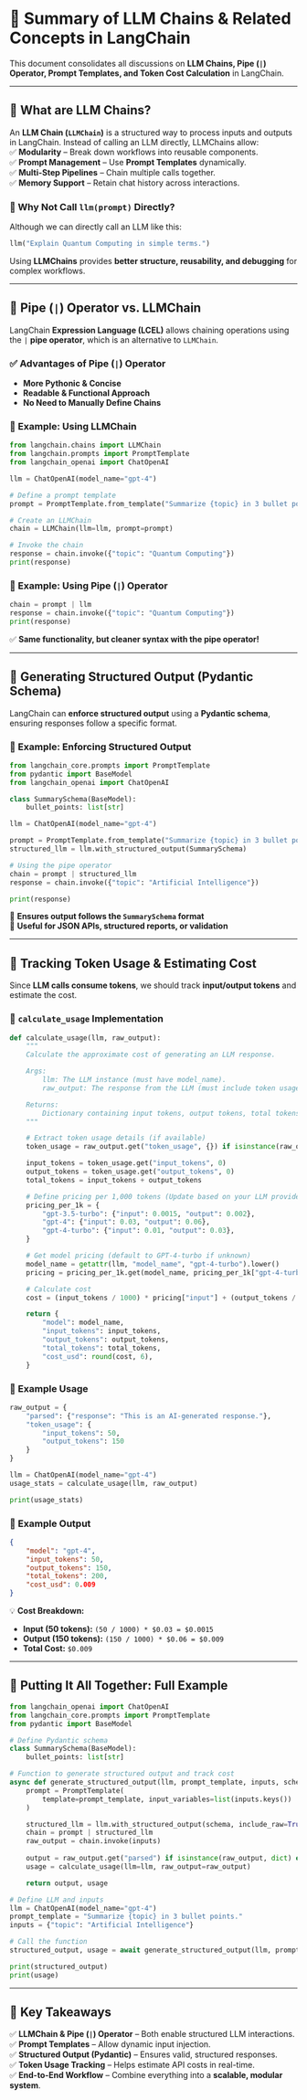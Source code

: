 # **📌 Summary of LLM Chains & Related Concepts in LangChain**  

This document consolidates all discussions on **LLM Chains, Pipe (`|`) Operator, Prompt Templates, and Token Cost Calculation** in LangChain.  

---

## **🔹 What are LLM Chains?**  
An **LLM Chain (`LLMChain`)** is a structured way to process inputs and outputs in LangChain. Instead of calling an LLM directly, LLMChains allow:  
✅ **Modularity** – Break down workflows into reusable components.  
✅ **Prompt Management** – Use **Prompt Templates** dynamically.  
✅ **Multi-Step Pipelines** – Chain multiple calls together.  
✅ **Memory Support** – Retain chat history across interactions.  

### **🔹 Why Not Call `llm(prompt)` Directly?**  
Although we can directly call an LLM like this:  
```python
llm("Explain Quantum Computing in simple terms.")
```
Using **LLMChains** provides **better structure, reusability, and debugging** for complex workflows.  

---

## **🔹 Pipe (`|`) Operator vs. LLMChain**  
LangChain **Expression Language (LCEL)** allows chaining operations using the `|` **pipe operator**, which is an alternative to `LLMChain`.

### ✅ **Advantages of Pipe (`|`) Operator**  
- **More Pythonic & Concise**  
- **Readable & Functional Approach**  
- **No Need to Manually Define Chains**  

### **🔹 Example: Using LLMChain**
```python
from langchain.chains import LLMChain
from langchain.prompts import PromptTemplate
from langchain_openai import ChatOpenAI

llm = ChatOpenAI(model_name="gpt-4")

# Define a prompt template
prompt = PromptTemplate.from_template("Summarize {topic} in 3 bullet points.")

# Create an LLMChain
chain = LLMChain(llm=llm, prompt=prompt)

# Invoke the chain
response = chain.invoke({"topic": "Quantum Computing"})
print(response)
```

### **🔹 Example: Using Pipe (`|`) Operator**
```python
chain = prompt | llm
response = chain.invoke({"topic": "Quantum Computing"})
print(response)
```
✅ **Same functionality, but cleaner syntax with the pipe operator!**  

---

## **🔹 Generating Structured Output (Pydantic Schema)**
LangChain can **enforce structured output** using a **Pydantic schema**, ensuring responses follow a specific format.

### **🔹 Example: Enforcing Structured Output**
```python
from langchain_core.prompts import PromptTemplate
from pydantic import BaseModel
from langchain_openai import ChatOpenAI

class SummarySchema(BaseModel):
    bullet_points: list[str]

llm = ChatOpenAI(model_name="gpt-4")

prompt = PromptTemplate.from_template("Summarize {topic} in 3 bullet points.")
structured_llm = llm.with_structured_output(SummarySchema)

# Using the pipe operator
chain = prompt | structured_llm
response = chain.invoke({"topic": "Artificial Intelligence"})

print(response)
```
🔹 **Ensures output follows the `SummarySchema` format**  
🔹 **Useful for JSON APIs, structured reports, or validation**  

---

## **🔹 Tracking Token Usage & Estimating Cost**
Since **LLM calls consume tokens**, we should track **input/output tokens** and estimate the cost.

### **🔹 `calculate_usage` Implementation**
```python
def calculate_usage(llm, raw_output):
    """
    Calculate the approximate cost of generating an LLM response.

    Args:
        llm: The LLM instance (must have model_name).
        raw_output: The response from the LLM (must include token usage).

    Returns:
        Dictionary containing input tokens, output tokens, total tokens, and cost in USD.
    """

    # Extract token usage details (if available)
    token_usage = raw_output.get("token_usage", {}) if isinstance(raw_output, dict) else {}

    input_tokens = token_usage.get("input_tokens", 0)
    output_tokens = token_usage.get("output_tokens", 0)
    total_tokens = input_tokens + output_tokens

    # Define pricing per 1,000 tokens (Update based on your LLM provider)
    pricing_per_1k = {
        "gpt-3.5-turbo": {"input": 0.0015, "output": 0.002},
        "gpt-4": {"input": 0.03, "output": 0.06},
        "gpt-4-turbo": {"input": 0.01, "output": 0.03},
    }

    # Get model pricing (default to GPT-4-turbo if unknown)
    model_name = getattr(llm, "model_name", "gpt-4-turbo").lower()
    pricing = pricing_per_1k.get(model_name, pricing_per_1k["gpt-4-turbo"])

    # Calculate cost
    cost = (input_tokens / 1000) * pricing["input"] + (output_tokens / 1000) * pricing["output"]

    return {
        "model": model_name,
        "input_tokens": input_tokens,
        "output_tokens": output_tokens,
        "total_tokens": total_tokens,
        "cost_usd": round(cost, 6),
    }
```

### **🔹 Example Usage**
```python
raw_output = {
    "parsed": {"response": "This is an AI-generated response."},
    "token_usage": {
        "input_tokens": 50,
        "output_tokens": 150
    }
}

llm = ChatOpenAI(model_name="gpt-4")
usage_stats = calculate_usage(llm, raw_output)

print(usage_stats)
```

### **🔹 Example Output**
```json
{
    "model": "gpt-4",
    "input_tokens": 50,
    "output_tokens": 150,
    "total_tokens": 200,
    "cost_usd": 0.009
}
```
💡 **Cost Breakdown:**  
- **Input (50 tokens):** `(50 / 1000) * $0.03 = $0.0015`  
- **Output (150 tokens):** `(150 / 1000) * $0.06 = $0.009`  
- **Total Cost:** `$0.009`  

---

## **🔹 Putting It All Together: Full Example**
```python
from langchain_openai import ChatOpenAI
from langchain_core.prompts import PromptTemplate
from pydantic import BaseModel

# Define Pydantic schema
class SummarySchema(BaseModel):
    bullet_points: list[str]

# Function to generate structured output and track cost
async def generate_structured_output(llm, prompt_template, inputs, schema):
    prompt = PromptTemplate(
        template=prompt_template, input_variables=list(inputs.keys())
    )

    structured_llm = llm.with_structured_output(schema, include_raw=True)
    chain = prompt | structured_llm
    raw_output = chain.invoke(inputs)
    
    output = raw_output.get("parsed") if isinstance(raw_output, dict) else raw_output
    usage = calculate_usage(llm=llm, raw_output=raw_output)

    return output, usage

# Define LLM and inputs
llm = ChatOpenAI(model_name="gpt-4")
prompt_template = "Summarize {topic} in 3 bullet points."
inputs = {"topic": "Artificial Intelligence"}

# Call the function
structured_output, usage = await generate_structured_output(llm, prompt_template, inputs, SummarySchema)

print(structured_output)
print(usage)
```
---

## **📌 Key Takeaways**
✅ **LLMChain & Pipe (`|`) Operator** – Both enable structured LLM interactions.  
✅ **Prompt Templates** – Allow dynamic input injection.  
✅ **Structured Output (Pydantic)** – Ensures valid, structured responses.  
✅ **Token Usage Tracking** – Helps estimate API costs in real-time.  
✅ **End-to-End Workflow** – Combine everything into a **scalable, modular system**.  
